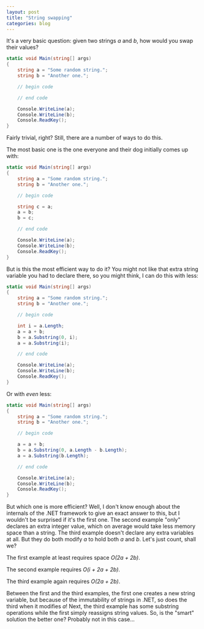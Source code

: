 ```yaml
---
layout: post
title: "String swapping"
categories: blog
---
```


It's a very basic question: given two strings _a_ and _b_, how would you swap their values?

```csharp
static void Main(string[] args)
{
    string a = "Some random string.";
    string b = "Another one.";

    // begin code

    // end code

    Console.WriteLine(a);
    Console.WriteLine(b);
    Console.ReadKey();
}
```

Fairly trivial, right? Still, there are a number of ways to do this.

The most basic one is the one everyone and their dog initially comes up with:

```csharp
static void Main(string[] args)
{
    string a = "Some random string.";
    string b = "Another one.";

    // begin code

    string c = a;
    a = b;
    b = c;

    // end code

    Console.WriteLine(a);
    Console.WriteLine(b);
    Console.ReadKey();
}
```

But is this the most efficient way to do it? You might not like that extra string variable you had to declare there, so you might think, I can do this with less:

```csharp
static void Main(string[] args)
{
    string a = "Some random string.";
    string b = "Another one.";

    // begin code

    int i = a.Length;
    a = a + b;
    b = a.Substring(0, i);
    a = a.Substring(i);

    // end code

    Console.WriteLine(a);
    Console.WriteLine(b);
    Console.ReadKey();
}
```

Or with _even_ less:

```csharp
static void Main(string[] args)
{
    string a = "Some random string.";
    string b = "Another one.";

    // begin code

    a = a + b;
    b = a.Substring(0, a.Length - b.Length);
    a = a.Substring(b.Length);

    // end code

    Console.WriteLine(a);
    Console.WriteLine(b);
    Console.ReadKey();
}
```

But which one is more efficient? Well, I don't know enough about the internals of the .NET framework to give an exact answer to this, but I wouldn't be surprised if it's the first one. The second example "only" declares an extra integer value, which on average would take less memory space than a string. The third example doesn't declare any extra variables at all. But they do both modify _a_ to hold both _a_ and _b_. Let's just count, shall we?

The first example at least requires space _O(2a + 2b)_.

The second example requires _O(i + 2a + 2b)_.

The third example again requires _O(2a + 2b)_.

Between the first and the third examples, the first one creates a new string variable, but because of the immutability of strings in .NET, so does the third when it modifies _a_! Next, the third example has some substring operations while the first simply reassigns string values. So, is the "smart" solution the better one? Probably not in this case...
